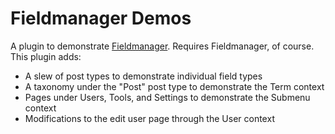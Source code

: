 # Fieldmanager Demos

A plugin to demonstrate [Fieldmanager](http://fieldmanager.org). Requires Fieldmanager, of course. This plugin adds:

* A slew of post types to demonstrate individual field types
* A taxonomy under the "Post" post type to demonstrate the Term context
* Pages under Users, Tools, and Settings to demonstrate the Submenu context
* Modifications to the edit user page through the User context
